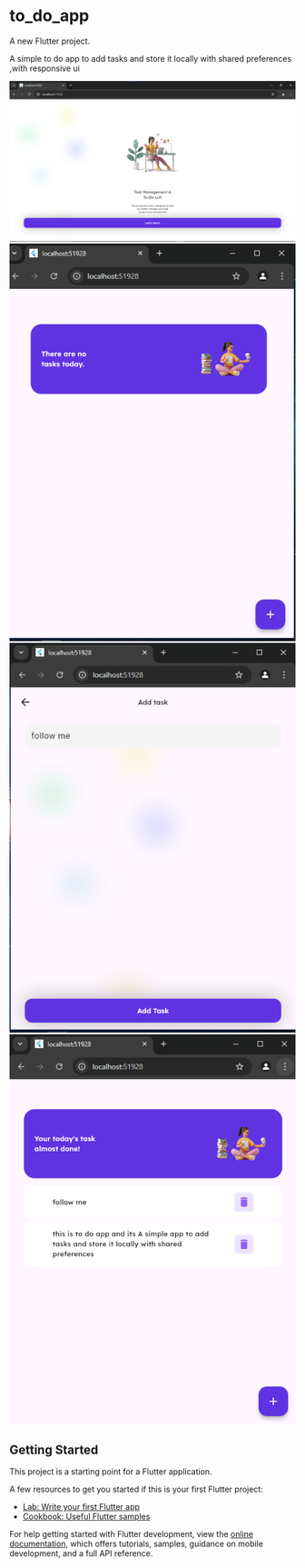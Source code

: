 # to_do_app

A new Flutter project.

A simple to do app to add tasks and store it locally with shared preferences ,with responsive ui

![IMAGE_DESCRIPTION](https://github.com/amr882/ToDoApp/blob/main/screenshot/Screenshot%202024-11-14%20220420.png)
![IMAGE_DESCRIPTION](https://github.com/amr882/ToDoApp/blob/main/screenshot/Screenshot%202024-11-14%20220551.png)
![IMAGE_DESCRIPTION](https://github.com/amr882/ToDoApp/blob/main/screenshot/Screenshot%202024-11-14%20220632.png)
![IMAGE_DESCRIPTION](https://github.com/amr882/ToDoApp/blob/main/screenshot/Screenshot%202024-11-14%20220846.png)

## Getting Started

This project is a starting point for a Flutter application.

A few resources to get you started if this is your first Flutter project:

- [Lab: Write your first Flutter app](https://docs.flutter.dev/get-started/codelab)
- [Cookbook: Useful Flutter samples](https://docs.flutter.dev/cookbook)

For help getting started with Flutter development, view the
[online documentation](https://docs.flutter.dev/), which offers tutorials,
samples, guidance on mobile development, and a full API reference.
